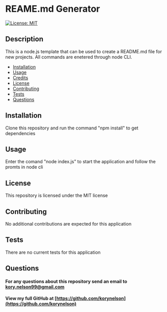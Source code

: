 
# REAME.md Generator
[![License: MIT](https://img.shields.io/badge/License-MIT-yellow.svg)](https://opensource.org/licenses/MIT)

## Description
This is a node.js template that can be used to create a README.md file for new projects. All commands are enetered through node CLI.

* [Installation](#installation)
* [Usage](#usage)
* [Credits](#credits)
* [License](#license)
* [Contributing](#Contributing)
* [Tests](#Tests)
* [Questions](#Questions)

## Installation
Clone this repository and run the command "npm install" to get dependencies 

## Usage
Enter the comand "node index.js" to start the application and follow the promts in node cli

## License
This repository is licensed under the MIT license

## Contributing
No additional contributions are expected for this application

## Tests
There are no current tests for this application

## Questions
#### For any questions about this repository send an email to kory.nelson99@gmail.com
#### View my full GitHub at [https://github.com/korynelson](https://github.com/korynelson)


